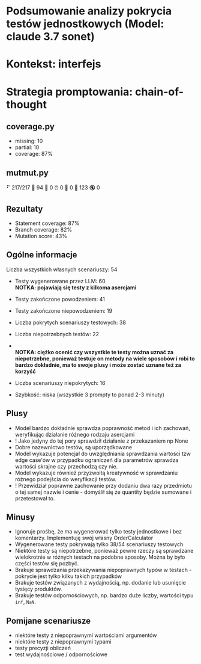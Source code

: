 # Podsumowanie analizy pokrycia testów jednostkowych (Model: claude 3.7 sonet)
# Kontekst: interfejs
# Strategia promptowania: chain-of-thought

## coverage.py
- missing: 10
- partial: 10
- coverage: 87%

## mutmut.py
⠋ 217/217  🎉 94 🫥 0  ⏰ 0  🤔 0  🙁 123  🔇 0

## Rezultaty
- Statement coverage: 87%
- Branch coverage: 82%
- Mutation score: 43%

## Ogólne informacje

Liczba wszystkich własnych scenariuszy: 54

- Testy wygenerowane przez LLM: 60
<br/> <strong>NOTKA: pojawiają się testy z kilkoma asercjami</strong>
- Testy zakończone powodzeniem: 41
- Testy zakończone niepowodzeniem: 19


- Liczba pokrytych scenariuszy testowych: 38
- Liczba niepotrzebnych testów: 22
- <br/> <strong>NOTKA: ciężko ocenić czy wszystkie te testy można uznać za niepotrzebne, ponieważ testuje on metody na wiele sposobów i robi to bardzo dokładnie, ma to swoje plusy i może zostać uznane też za korzyść</strong>
- Liczba scenariuszy niepokrytych: 16
- Szybkość: niska (wszystkie 3 prompty to ponad 2-3 minuty)

## Plusy

- Model bardzo dokładnie sprawdza poprawność metod i ich zachowań, weryfikując działanie różnego rodzaju asercjami
- ! Jako jedyny do tej pory sprawdził działanie z przekazaniem np None
- Dobre nazewnictwo testów, są uporządkowane
- Model wykazuje potencjał do uwzględniania sprawdzania wartości tzw edge case'ów w przypadku ograniczeń dla parametrów sprawdza wartości skrajne czy przechodzą czy nie.
- Model wykazuje również przyzwoitą kreatywność w sprawdzaniu różnego podejścia do weryfikacji testów.
- ! Przewidział poprawne zachowanie przy dodaniu dwa razy przedmiotu o tej samej nazwie i cenie - domyślił się że quantity będzie sumowane i przetestował to.

## Minusy

- Ignoruje prośbę, że ma wygenerować tylko testy jednostkowe i bez komentarzy. Implementuję swój własny OrderCalculator
- Wygenerowane testy pokrywają tylko 38/54 scenariuszy testowych
- Niektóre testy są niepotrzebne, ponieważ pewne rzeczy są sprawdzane wielokrotnie w różnych testach na podobne sposoby. Można by było części testów się pozbyć.
- Brakuje sprawdzania przekazywania niepoprawnych typów w testach - pokrycie jest tylko kilku takich przypadków
- Brakuje testów związanych z wydajnością, np. dodanie lub usunięcie tysięcy produktów.
- Brakuje testów odpornościowych, np. bardzo duże liczby, wartości typu `inf`, `NaN`.

## Pomijane scenariusze

- niektóre testy z niepoprawnymi wartościami argumentów
- niektóre testy z niepoprawnymi typami
- testy precyzji obliczeń
- test wydajnościowe / odpornościowe

